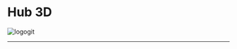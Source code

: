 # Hub 3D
![logogit](https://user-images.githubusercontent.com/59829399/77955181-0c19c180-72d0-11ea-83b1-8d1879dd7995.png)

---